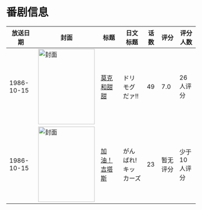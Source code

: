 # 番剧信息

|放送日期|封面|标题|日文标题|话数|评分|评分人数|
|---|---|---|---|---|---|---|
|1986-10-15|<img src="//lain.bgm.tv/pic/cover/c/6d/84/33533_r815L.jpg" alt="封面" style="width:150px;height:200px;object-fit:cover;">|[莫克和甜甜](https://bangumi.tv/subject/33533)|ドリモグだァ!!|49|7.0|26人评分|
|1986-10-15|<img src="//lain.bgm.tv/pic/cover/c/f2/65/56995_hJWLq.jpg" alt="封面" style="width:150px;height:200px;object-fit:cover;">|[加油！吉塔斯](https://bangumi.tv/subject/56995)|がんばれ!キッカーズ|23|暂无评分|少于10人评分|
